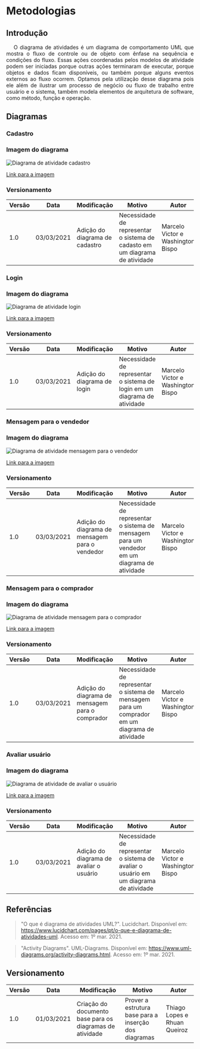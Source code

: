 # Metodologias

## Introdução

<p style="text-indent: 20px; text-align: justify">
O diagrama de atividades é um diagrama de comportamento UML que mostra o fluxo de controle ou de objeto com ênfase na sequência e condições do fluxo. Essas ações coordenadas pelos modelos de atividade podem ser iniciadas porque outras ações terminaram de executar, porque objetos e dados ficam disponíveis, ou também porque alguns eventos externos ao fluxo ocorrem. Optamos pela utilização desse diagrama pois ele além de ilustrar um processo de negócio ou fluxo de trabalho entre usuário e o sistema, também modela elementos de arquitetura de software, como método, função e operação.
</p>

## Diagramas

### Cadastro

### Imagem do diagrama

![Diagrama de atividade cadastro](assets/diagrama_atividade/cadastro.png)

<a href="https://drive.google.com/file/d/1bNngyaRaPIq9yKHv14zx5CwV__vJOU8Z/view?usp=sharing" target="_blank" rel="noopener">Link para a imagem</a>

### Versionamento
 Versão | Data       | Modificação                    | Motivo | Autor         |
| ------ | ---------- | -------------------------------| ------ | ------------- |
| 1.0 | 03/03/2021 | Adição do diagrama de cadastro | Necessidade de representar o sistema de cadasto em um diagrama de atividade | Marcelo Victor e Washington Bispo |

### Login

### Imagem do diagrama

![Diagrama de atividade login](assets/diagrama_atividade/login.jpeg)

<a href="https://drive.google.com/file/d/1u0bj9bIStbdFTb9Z4-DUXy2tkEdyV6NW/view?usp=sharing" target="_blank" rel="noopener">Link para a imagem</a>

### Versionamento
 Versão | Data       | Modificação                    | Motivo | Autor         |
| ------ | ---------- | -------------------------------| ------ | ------------- |
| 1.0 | 03/03/2021 | Adição do diagrama de login | Necessidade de representar o sistema de login em um diagrama de atividade | Marcelo Victor e Washington Bispo |

### Mensagem para o vendedor

### Imagem do diagrama

![Diagrama de atividade mensagem para o vendedor](assets/diagrama_atividade/mensagem_vendedor.png)

<a href="https://drive.google.com/file/d/1LQfUq2LrjinLC51Cd3SB_9WQHzRoVyiw/view?usp=sharing" target="_blank" rel="noopener">Link para a imagem</a>

### Versionamento
 Versão | Data       | Modificação                    | Motivo | Autor         |
| ------ | ---------- | -------------------------------| ------ | ------------- |
| 1.0 | 03/03/2021 | Adição do diagrama de mensagem para o vendedor | Necessidade de representar o sistema de mensagem para um vendedor em um diagrama de atividade | Marcelo Victor e Washington Bispo |

### Mensagem para o comprador

### Imagem do diagrama

![Diagrama de atividade mensagem para o comprador](assets/diagrama_atividade/mensagem_comprador.jpeg)

<a href="https://drive.google.com/file/d/1yWHnuG8Rk7L3BAnvoEMsJuwxOfruN8oZ/view?usp=sharing" target="_blank" rel="noopener">Link para a imagem</a>

### Versionamento
 Versão | Data       | Modificação                    | Motivo | Autor         |
| ------ | ---------- | -------------------------------| ------ | ------------- |
| 1.0 | 03/03/2021 | Adição do diagrama de mensagem para o comprador | Necessidade de representar o sistema de mensagem para um comprador em um diagrama de atividade | Marcelo Victor e Washington Bispo |

### Avaliar usuário

### Imagem do diagrama

![Diagrama de atividade de avaliar o usuário](assets/diagrama_atividade/avaliar_usuario.jpeg)

<a href="https://drive.google.com/file/d/1TphZXcGxb1sWWaDUTEJqrzptHiv70tT3/view?usp=sharing" target="_blank" rel="noopener">Link para a imagem</a>

### Versionamento
 Versão | Data       | Modificação                    | Motivo | Autor         |
| ------ | ---------- | -------------------------------| ------ | ------------- |
| 1.0 | 03/03/2021 | Adição do diagrama de avaliar o usuário | Necessidade de representar o sistema de avaliar o usuário em um diagrama de atividade | Marcelo Victor e Washington Bispo |

## Referências

>"O que é diagrama de atividades UML?". Lucidchart. Disponível em: https://www.lucidchart.com/pages/pt/o-que-e-diagrama-de-atividades-uml. Acesso em: 1º mar. 2021.

>"Activity Diagrams". UML-Diagrams. Disponível em: https://www.uml-diagrams.org/activity-diagrams.html. Acesso em: 1º mar. 2021.


## Versionamento
 Versão | Data       | Modificação                    | Motivo | Autor         |
| ------ | ---------- | -------------------------------| ------ | ------------- |
| 1.0 | 01/03/2021 | Criação do documento base para os diagramas de atividade | Prover a estrutura base para a inserção dos diagramas | Thiago Lopes e Rhuan Queiroz |
